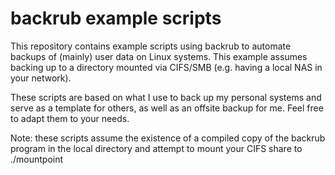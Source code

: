 # backrub example scripts

This repository contains example scripts using backrub to automate backups of (mainly) user data on Linux systems.
This example assumes backing up to a directory mounted via CIFS/SMB (e.g. having a local NAS in your network).

These scripts are based on what I use to back up my personal systems and serve as a template for others, as well
as an offsite backup for me. Feel free to adapt them to your needs.

Note: these scripts assume the existence of a compiled copy of the backrub program in the local directory and attempt
to mount your CIFS share to ./mountpoint

